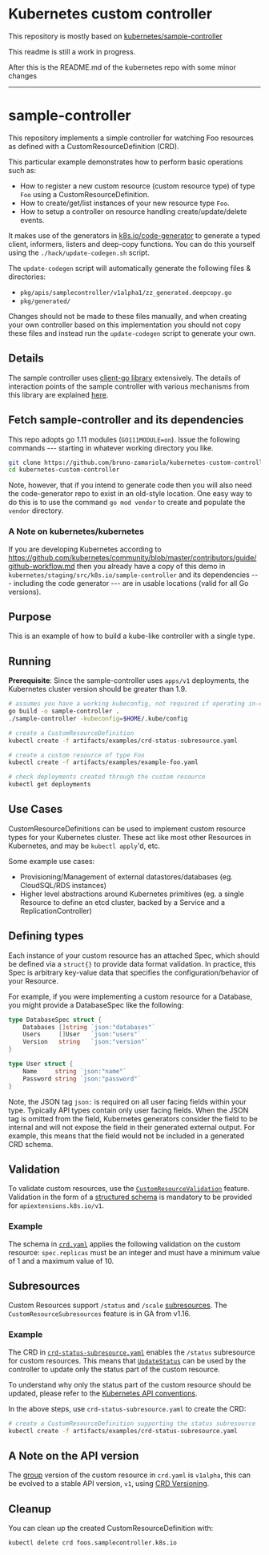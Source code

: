 # Kubernetes custom controller

This repository is mostly based on [kubernetes/sample-controller](https://github.com/kubernetes/sample-controller)

This readme is still a work in progress.

After this is the README.md of the kubernetes repo with some minor changes

---

# sample-controller

This repository implements a simple controller for watching Foo resources as
defined with a CustomResourceDefinition (CRD).

This particular example demonstrates how to perform basic operations such as:

* How to register a new custom resource (custom resource type) of type `Foo` using a CustomResourceDefinition.
* How to create/get/list instances of your new resource type `Foo`.
* How to setup a controller on resource handling create/update/delete events.

It makes use of the generators in [k8s.io/code-generator](https://github.com/kubernetes/code-generator)
to generate a typed client, informers, listers and deep-copy functions. You can
do this yourself using the `./hack/update-codegen.sh` script.

The `update-codegen` script will automatically generate the following files &
directories:

* `pkg/apis/samplecontroller/v1alpha1/zz_generated.deepcopy.go`
* `pkg/generated/`

Changes should not be made to these files manually, and when creating your own
controller based on this implementation you should not copy these files and
instead run the `update-codegen` script to generate your own.

## Details

The sample controller uses [client-go library](https://github.com/kubernetes/client-go/tree/master/tools/cache) extensively.
The details of interaction points of the sample controller with various mechanisms from this library are
explained [here](docs/controller-client-go.md).

## Fetch sample-controller and its dependencies

This repo adopts go 1.11 modules (`GO111MODULE=on`).
Issue the following commands --- starting in whatever working directory you like.

```sh
git clone https://github.com/bruno-zamariola/kubernetes-custom-controller.git
cd kubernetes-custom-controller
```

Note, however, that if you intend to
generate code then you will also need the
code-generator repo to exist in an old-style location.  One easy way
to do this is to use the command `go mod vendor` to create and
populate the `vendor` directory.

### A Note on kubernetes/kubernetes

If you are developing Kubernetes according to
https://github.com/kubernetes/community/blob/master/contributors/guide/github-workflow.md
then you already have a copy of this demo in
`kubernetes/staging/src/k8s.io/sample-controller` and its dependencies
--- including the code generator --- are in usable locations
(valid for all Go versions).

## Purpose

This is an example of how to build a kube-like controller with a single type.

## Running

**Prerequisite**: Since the sample-controller uses `apps/v1` deployments, the Kubernetes cluster version should be greater than 1.9.

```sh
# assumes you have a working kubeconfig, not required if operating in-cluster
go build -o sample-controller .
./sample-controller -kubeconfig=$HOME/.kube/config

# create a CustomResourceDefinition
kubectl create -f artifacts/examples/crd-status-subresource.yaml

# create a custom resource of type Foo
kubectl create -f artifacts/examples/example-foo.yaml

# check deployments created through the custom resource
kubectl get deployments
```

## Use Cases

CustomResourceDefinitions can be used to implement custom resource types for your Kubernetes cluster.
These act like most other Resources in Kubernetes, and may be `kubectl apply`'d, etc.

Some example use cases:

* Provisioning/Management of external datastores/databases (eg. CloudSQL/RDS instances)
* Higher level abstractions around Kubernetes primitives (eg. a single Resource to define an etcd cluster, backed by a Service and a ReplicationController)

## Defining types

Each instance of your custom resource has an attached Spec, which should be defined via a `struct{}` to provide data format validation.
In practice, this Spec is arbitrary key-value data that specifies the configuration/behavior of your Resource.

For example, if you were implementing a custom resource for a Database, you might provide a DatabaseSpec like the following:

``` go
type DatabaseSpec struct {
	Databases []string `json:"databases"`
	Users     []User   `json:"users"`
	Version   string   `json:"version"`
}

type User struct {
	Name     string `json:"name"`
	Password string `json:"password"`
}
```

Note, the JSON tag `json:` is required on all user facing fields within your type. Typically API types contain only user facing fields. When the JSON tag is omitted from the field, Kubernetes generators consider the field to be internal and will not expose the field in their generated external output. For example, this means that the field would not be included in a generated CRD schema.

## Validation

To validate custom resources, use the [`CustomResourceValidation`](https://kubernetes.io/docs/tasks/access-kubernetes-api/extend-api-custom-resource-definitions/#validation) feature. Validation in the form of a [structured schema](https://kubernetes.io/docs/tasks/extend-kubernetes/custom-resources/custom-resource-definitions/#specifying-a-structural-schema) is mandatory to be provided for `apiextensions.k8s.io/v1`.

### Example

The schema in [`crd.yaml`](./artifacts/examples/crd.yaml) applies the following validation on the custom resource:
`spec.replicas` must be an integer and must have a minimum value of 1 and a maximum value of 10.

## Subresources

Custom Resources support `/status` and `/scale` [subresources](https://kubernetes.io/docs/tasks/access-kubernetes-api/custom-resources/custom-resource-definitions/#subresources). The `CustomResourceSubresources` feature is in GA from v1.16.

### Example

The CRD in [`crd-status-subresource.yaml`](./artifacts/examples/crd-status-subresource.yaml) enables the `/status` subresource for custom resources.
This means that [`UpdateStatus`](./controller.go) can be used by the controller to update only the status part of the custom resource.

To understand why only the status part of the custom resource should be updated, please refer to the [Kubernetes API conventions](https://git.k8s.io/community/contributors/devel/sig-architecture/api-conventions.md#spec-and-status).

In the above steps, use `crd-status-subresource.yaml` to create the CRD:

```sh
# create a CustomResourceDefinition supporting the status subresource
kubectl create -f artifacts/examples/crd-status-subresource.yaml
```

## A Note on the API version
The [group](https://kubernetes.io/docs/reference/using-api/#api-groups) version of the custom resource in `crd.yaml` is `v1alpha`, this can be evolved to a stable API version, `v1`, using [CRD Versioning](https://kubernetes.io/docs/tasks/extend-kubernetes/custom-resources/custom-resource-definition-versioning/).

## Cleanup

You can clean up the created CustomResourceDefinition with:
```sh
kubectl delete crd foos.samplecontroller.k8s.io
```
